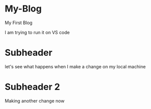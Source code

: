 # My-Blog

My First Blog

I am trying to run it on VS code

# Subheader

let's see what happens when I make a change on my local machine

# Subheader 2

Making another change now
